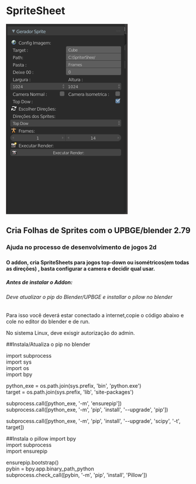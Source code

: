 <h1>SpriteSheet</h1>

<img src="/addonBlender.png">
<h2>Cria Folhas de Sprites com o UPBGE/blender 2.79</h2>

<h3>Ajuda no processo de desenvolvimento de jogos 2d<h3>

<h4>O addon, cria SpriteSheets para jogos top-down ou isométricos(em todas as direções) , basta configurar a camera e decidir qual usar.</h4>

<h5>Antes de instalar o Addon:</h5>

<h6>Deve atualizar o pip do Blender/UPBGE e installar o pilow no blender</h6>

<p>Para isso você deverá estar conectado a internet,copie o código abaixo e cole no editor do blender e de run.</p>
<p>No sistema Linux, deve exisgir autorização do admin.</p>  



##Instala/Atualiza o pip no blender

import subprocess<br/>
import sys<br/>
import os<br/>
import bpy<br/>
 
python_exe = os.path.join(sys.prefix, 'bin', 'python.exe')<br/>
target = os.path.join(sys.prefix, 'lib', 'site-packages')<br/>
 
subprocess.call([python_exe, '-m', 'ensurepip'])<br/>
subprocess.call([python_exe, '-m', 'pip', 'install', '--upgrade', 'pip'])<br/>

subprocess.call([python_exe, '-m', 'pip', 'install', '--upgrade', 'scipy', '-t', target])<br/>
 

##Instala o pillow 
import bpy<br/>
import subprocess<br/>
import ensurepip<br/>


ensurepip.bootstrap()<br/>
pybin = bpy.app.binary_path_python<br/>
subprocess.check_call([pybin, '-m', 'pip', 'install', 'Pillow'])<br/>
